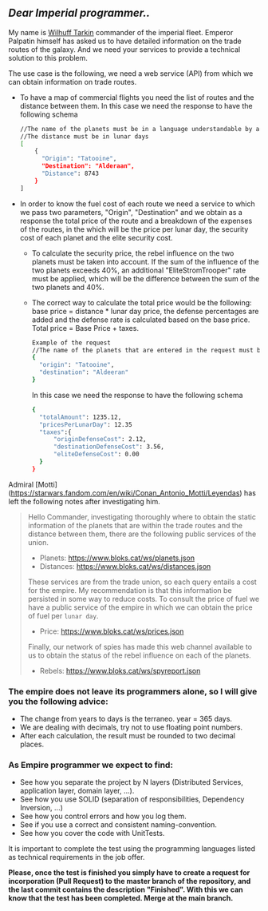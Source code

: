 ## _Dear Imperial programmer.._

My name is [Wilhuff Tarkin](https://starwars.fandom.com/en/wiki/Wilhuff_Tarkin) commander of the imperial fleet.
Emperor Palpatin himself has asked us to have detailed information on the trade routes of the galaxy. And we need your services to provide a technical solution to this problem.

The use case is the following, we need a web service (API) from which we can obtain information on trade routes.
- To have a map of commercial flights you need the list of routes and the distance between them.
In this case we need the response to have the following schema

     ```sh
     //The name of the planets must be in a language understandable by all operators
     //The distance must be in lunar days
     [
         {
           "Origin": "Tatooine",
           "Destination": "Alderaan",
           "Distance": 8743
         }
     ]
     ```
- In order to know the fuel cost of each route we need a service to which we pass two parameters, "Origin", "Destination" and we obtain as a response the total price of the route and a breakdown of the expenses of the routes, in the which will be the price per lunar day, the security cost of each planet and the elite security cost.
   - To calculate the security price, the rebel influence on the two planets must be taken into account. If the sum of the influence of the two planets exceeds 40%, an additional "EliteStromTrooper" rate must be applied, which will be the difference between the sum of the two planets and 40%.
   - The correct way to calculate the total price would be the following: base price = distance * lunar day price, the defense percentages are added and the defense rate is calculated based on the base price. Total price = Base Price + taxes.

     ```sh
     Example of the request
     //The name of the planets that are entered in the request must be in understandable language for the operators
     {
       "origin": "Tatooine",
       "destination": "Aldeeran"
     }
     ```
     In this case we need the response to have the following schema
    
     ```sh
     {
       "totalAmount": 1235.12,
       "pricesPerLunarDay": 12.35
       "taxes":{
           "originDefenseCost": 2.12,
           "destinationDefenseCost": 3.56,
           "eliteDefenseCost": 0.00
       }
     }
     ```

Admiral [Motti] (https://starwars.fandom.com/en/wiki/Conan_Antonio_Motti/Leyendas) has left the following notes after investigating him.

> Hello Commander, investigating thoroughly where to obtain the static information of the planets that are within the trade routes and the distance between them, there are the following public services of the union.
> * Planets: https://www.bloks.cat/ws/planets.json
> * Distances: https://www.bloks.cat/ws/distances.json
>
>These services are from the trade union, so each query entails a cost for the empire. My recommendation is that this information be persisted in some way to reduce costs.
>To consult the price of fuel we have a public service of the empire in which we can obtain the price of fuel per `lunar day`.
> * Price: https://www.bloks.cat/ws/prices.json
>
>Finally, our network of spies has made this web channel available to us to obtain the status of the rebel influence on each of the planets.
> * Rebels: https://www.bloks.cat/ws/spyreport.json


### The empire does not leave its programmers alone, so I will give you the following advice:
* The change from years to days is the terraneo. year = 365 days.
* We are dealing with decimals, try not to use floating point numbers.
* After each calculation, the result must be rounded to two decimal places.

### As Empire programmer we expect to find:
* See how you separate the project by N layers (Distributed Services, application layer, domain layer, ...).
* See how you use SOLID (separation of responsibilities, Dependency Inversion, ...)
* See how you control errors and how you log them.
* See if you use a correct and consistent naming-convention.
* See how you cover the code with UnitTests.

It is important to complete the test using the programming languages listed as technical requirements in the job offer.

  **Please, once the test is finished you simply have to create a request for incorporation (Pull Request) to the master branch of the repository, and the last commit contains the description "Finished". With this we can know that the test has been completed. Merge at the main branch.**
